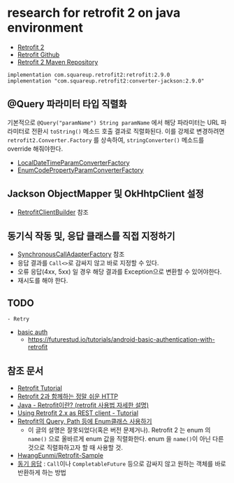 # research for retrofit 2 on java environment

* [Retrofit 2](https://square.github.io/retrofit/)
* [Retrofit Github](https://github.com/square/retrofit)
* [Retrofit 2 Maven Repository](https://mvnrepository.com/artifact/com.squareup.retrofit2)


```
implementation com.squareup.retrofit2:retrofit:2.9.0
implementation "com.squareup.retrofit2:converter-jackson:2.9.0"
```

## @Query 파라미터 타입 직렬화
기본적으로 `@Query("paramName") String paramName` 에서 해당 파라미터는 URL 파라미터로 전환시 `toString()` 메소드 호출 결과로 직렬화된다.
이를 강제로 변경하려면 `retrofit2.Converter.Factory` 를 상속하여, `stringConverter()` 메소드를 override 해줘야한다.

* [LocalDateTimeParamConverterFactory](https://github.com/kwon37xi/research-retrofit-2/blob/main/src/main/java/kr/pe/kwonnam/research/retrofit2/converterfactories/LocalDateTimeParamConverterFactory.java)
* [EnumCodePropertyParamConverterFactory](https://github.com/kwon37xi/research-retrofit-2/blob/main/src/main/java/kr/pe/kwonnam/research/retrofit2/converterfactories/EnumCodePropertyParamConverterFactory.java)

## Jackson ObjectMapper 및 OkHhtpClient 설정
* [RetrofitClientBuilder](https://github.com/kwon37xi/research-retrofit-2/blob/main/src/main/java/kr/pe/kwonnam/research/retrofit2/RetrofitClientBuilder.java) 참조

## 동기식 작동 및, 응답 클래스를 직접 지정하기
* [SynchronousCallAdapterFactory](https://github.com/kwon37xi/research-retrofit-2/blob/main/src/main/java/kr/pe/kwonnam/research/retrofit2/SynchronousCallAdapterFactory.java) 참조
* 응답 결과를 `Call<>`로 감싸지 않고 바로 지정할 수 있다.
* 오류 응답(4xx, 5xx) 일 경우 해당 결과를 Exception으로 변환할 수 있어야한다.
* 재시도를 해야 한다.

## TODO
    - Retry
- [basic auth](https://stackoverflow.com/questions/43366164/retrofit-and-okhttp-basic-authentication)
  - https://futurestud.io/tutorials/android-basic-authentication-with-retrofit

## 참조 문서
* [Retrofit Tutorial](https://futurestud.io/tutorials/tag/retrofit)
* [Retrofit 2과 함께하는 정말 쉬운 HTTP](https://academy.realm.io/kr/posts/droidcon-jake-wharton-simple-http-retrofit-2/)
* [Java - Retrofit이란? (retrofit 사용법 자세한 설명)](https://galid1.tistory.com/617)
* [Using Retrofit 2.x as REST client - Tutorial](https://www.vogella.com/tutorials/Retrofit/article.html)
* [Retrofit의 Query, Path 등에 Enum클래스 사용하기](https://medium.com/%EB%B0%95%EC%83%81%EA%B6%8C%EC%9D%98-%EC%82%BD%EC%A7%88%EB%B8%94%EB%A1%9C%EA%B7%B8/retrofit%EC%9D%98-query-path-%EB%93%B1%EC%97%90-enum%ED%81%B4%EB%9E%98%EC%8A%A4-%EC%82%AC%EC%9A%A9%ED%95%98%EA%B8%B0-6da80311677b)
  * 이 글의 설명은 잘못되었다(혹은 버전 문제거나).
  Retrofit 2 는 enum 의 `name()` 으로 올바르게 enum 값을 직렬화한다.
  enum 을 `name()`이 아닌 다른 것으로 직렬화하고자 할 때 사용할 것.
* [HwangEunmi/Retrofit-Sample](https://github.com/HwangEunmi/Retrofit-Sample)
* [동기 응답](https://stackoverflow.com/a/35104080/1051402) : `Call`이나 `CompletableFuture` 등으로 감싸지
 않고 원하는 객체를 바로 반환하게 하는 방법